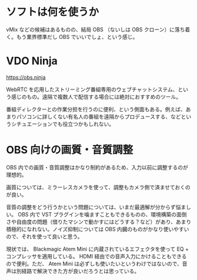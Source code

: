 # ソフトは何を使うか

vMix などの候補はあるものの、結局 OBS （ないしは OBS クローン）に落ち着く。もう業界標準だし OBS でいいでしょ、という感じ。

# VDO Ninja

https://obs.ninja

WebRTC を応用したストリーミング番組専用のウェブチャットシステム、という感じのもの。遠隔で複数人で配信する場合には絶対におすすめのツール。

番組ディレクターとの作業分担を行うのに便利、という側面もある。例えば、あまりパソコンに詳しくない有名人の番組を遠隔からプロデュースする、などというシチュエーションでも役立つかもしれない。

# OBS 向けの画質・音質調整

OBS 内での画質・音質調整はかなり制約があるため、入力以前に調整するのが理想的。

画質については、ミラーレスカメラを使って、調整もカメラ側で済ませておくのが良い。

音質の調整をどう行うかという問題については、いまだ最適解が分からず悩ましい。 OBS 内で VST プラグインを噛ますこともできるものの、環境構築の面倒さや自由度の問題（借りたマシンで動かすにはどうする？など）があり、あまり積極的になれない。ノイズ抑制については OBS 内臓のものがかなり使いやすいので、それを使って良いと思う。

現状では、 Blackmagic Atem Mini に内蔵されているエフェクタを使って EQ + コンプレッサを適用している。 HDMI 経由での音声入力にかけることもできるので便利。ただ、 Atem Mini は必ずしも使いたいというわけではないので、音声は別経路で解決できた方が良いだろうとは思っている。
